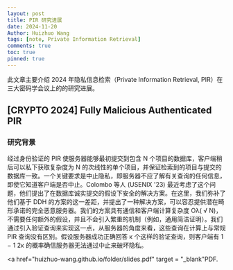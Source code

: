 ```yaml
---
layout: post
title: PIR 研究进展
date: 2024-11-20
Author: Huizhuo Wang
tags: [note, Private Information Retrieval]
comments: true
toc: true
pinned: true
---
```


此文章主要介绍 2024 年隐私信息检索（Private Information Retrieval, PIR）在三大密码学会议上的的研究进展。

## [CRYPTO 2024] Fully Malicious Authenticated PIR

### 研究背景

经过身份验证的 PIR 使服务器能够最初提交到包含 N 个项目的数据库，客户端稍后可以私下获取复杂度为 N 的次线性的单个项目，并保证检索到的项目与提交的数据库一致。一个关键要求是中止隐私，即服务器不应了解有关查询的任何信息，即使它知道客户端是否中止。Colombo 等人 (USENIX '23) 最近考虑了这个问题，他们提出了在数据库诚实提交的假设下安全的解决方案。在这里，我们弥补了他们基于 DDH 的方案的这一差距，并提出了一种解决方案，可以容忍提供潜在畸形承诺的完全恶意服务器。我们的方案具有通信和客户端计算复杂度 Oλ( √ N)，不需要任何额外的假设，并且不会引入繁重的机制（例如，通用简洁证明）。我们通过引入验证查询来实现这一点，从服务器的角度来看，这些查询在计算上与常规 PIR 查询没有区别。假设服务器成功正确回答 κ 个这样的验证查询，则客户端有 1 − 1 2κ 的概率确信服务器无法通过中止来破坏隐私。

<a href="huizhuo-wang.github.io/folder/slides.pdf" target = "_blank"PDF.</a>
